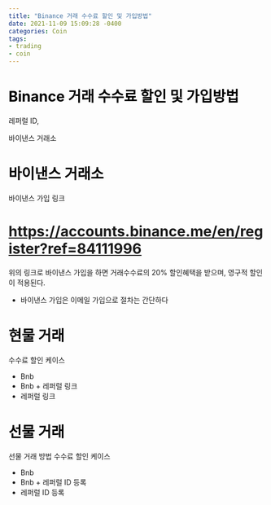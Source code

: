 ```yaml
---
title: "Binance 거래 수수료 할인 및 가입방법"
date: 2021-11-09 15:09:28 -0400
categories: Coin
tags:
- trading
- coin
---
```


# <span style="color:black">Binance 거래 수수료 할인 및 가입방법 </span><br>
레퍼럴 ID,<br>

바이낸스 거래소
# <span style="color:black">바이낸스 거래소</span><br>
바이낸스 가입 링크 
# <span style="color:black">https://accounts.binance.me/en/register?ref=84111996</span><br>
위의 링크로 바이낸스 가입을 하면 거래수수료의 20% 할인혜택을 받으며, 영구적 할인이 적용된다.
* 바이낸스 가입은 이메일 가입으로 절차는 간단하다
# <span style="color:black">현물 거래</span><br>
수수료 할인 케이스
- Bnb 
- Bnb + 레퍼럴 링크
- 레퍼럴 링크
# <span style="color:black">선물 거래</span><br>
선물 거래 방법
수수료 할인 케이스
- Bnb
- Bnb + 레퍼럴 ID 등록
- 레퍼럴 ID 등록







